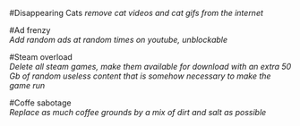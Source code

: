 #Disappearing Cats
*remove cat videos and cat gifs from the internet*  

#Ad frenzy  
*Add random ads at random times on youtube, unblockable*

#Steam overload  
*Delete all steam games, make them available for download with an extra 50 Gb of random useless content that is somehow necessary to make the game run*

#Coffe sabotage  
*Replace as much coffee grounds by a mix of dirt and salt as possible*
